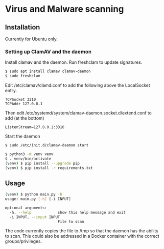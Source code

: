 # Virus and Malware scanning

## Installation

Currently for Ubuntu only.

### Setting up ClamAV and the daemon

Install clamav and the daemon. Run freshclam to update signatures.

```bash
$ sudo apt install clamav clamav-daemon
$ sudo freshclam
```

Edit /etc/clamav/clamd.conf to add the following above the LocalSocket entry.

```
TCPSocket 3310
TCPAddr 127.0.0.1
```

Then edit /etc/systemd/system/clamav-daemon.socket.d/extend.conf to add (at the bottom)
```
ListenStream=127.0.0.1:3310
```

Start the daemon
```bash
$ sudo /etc/init.d/clamav-daemon start
```

```bash
$ python3 -m venv venv
$ . venv/bin/activate
(venv) $ pip install --upgrade pip
(venv) $ pip install -r requirements.txt
```

## Usage

```bash
(venv) $ python main.py -h
usage: main.py [-h] [-i INPUT]

optional arguments:
  -h, --help            show this help message and exit
  -i INPUT, --input INPUT
                        File to scan

```

The code currently copies the file to /tmp so that the daemon has the ability to scan. This could also be addressed in a Docker container with the correct groups/privileges.
